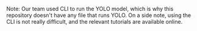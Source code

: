 Note: Our team used CLI to run the YOLO model, which is why this repository doesn't have any file that runs YOLO. On a side note, using the CLI is not really difficult, and the relevant tutorials are available online.

